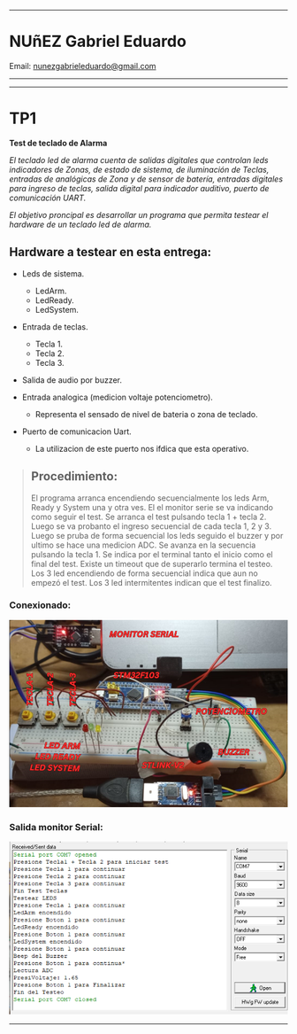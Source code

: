***
# NUñEZ Gabriel Eduardo  
Email: nunezgabrieleduardo@gmail.com
***
***

# TP1

**Test de teclado de Alarma**

*El teclado led de alarma cuenta de salidas digitales que controlan leds indicadores de Zonas, de estado de sistema, de iluminación de Teclas, entradas de analógicas de Zona y de sensor de batería, entradas digitales para ingreso de teclas, salida digital para indicador auditivo, puerto de comunicación UART.*

*El objetivo proncipal es desarrollar un programa que permita testear el hardware de un teclado led de alarma.*


## Hardware a testear en esta entrega:
* Leds de sistema.
  * LedArm.
  * LedReady.
  * LedSystem. 

* Entrada de teclas.
  * Tecla 1.
  * Tecla 2.
  * Tecla 3.
    
* Salida de audio por buzzer.

* Entrada analogica (medicion voltaje potenciometro).
  * Representa el sensado de nivel de bateria o zona de teclado.  
  
* Puerto de comunicacion Uart.
  * La utilizacion de este puerto nos ifdica que esta operativo.

> ## Procedimiento:
> El programa arranca encendiendo secuencialmente los leds Arm, Ready y System una y otra ves.
> El el monitor serie se va indicando como seguir el test.
> Se arranca el test pulsando tecla 1 + tecla 2.
> Luego se va probanto el ingreso secuencial de cada tecla 1, 2 y 3.
> Luego se pruba de forma secuencial los leds seguido el buzzer y por ultimo se hace una medicion ADC.
> Se avanza en la secuencia pulsando la tecla 1.
> Se indica por el terminal tanto el inicio como el final del test.
> Existe un timeout que de superarlo termina el testeo.
> Los 3 led encendiendo de forma secuencial indica que aun no empezó el test.
> Los 3 led intermitentes indican que el test finalizo.

### Conexionado:
![esquemaConexion](https://github.com/nnzgab/TP1/blob/main/conexion.PNG)

### Salida monitor Serial:
![SalidaMonitorSerial](https://github.com/nnzgab/TP1/blob/main/salida%20monitor%20serie.PNG)
***




